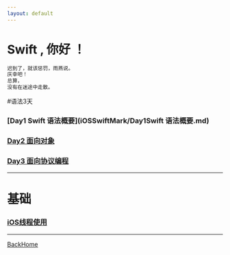 ```yaml
---
layout: default
---
```


# Swift , 你好 ！

```markdown
迟到了，就该惩罚，雨燕说。
庆幸吧！
总算，
没有在迷途中走散。
```

#语法3天

### [Day1 Swift 语法概要](iOSSwiftMark/Day1Swift 语法概要.md)



### [Day2 面向对象](iOSSwiftMark/Day2面向对象.md)



### [Day3 面向协议编程](iOSSwiftMark/Day3面向协议编程.md)



------





# 基础

### [iOS线程使用](iOSSwiftMark/iOS线程使用.md)



------





[BackHome](http://robinshare.github.io/)

